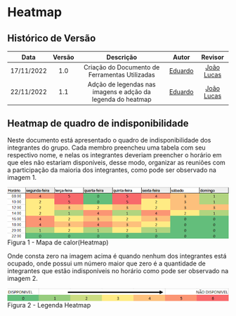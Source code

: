 # Heatmap

## Histórico de Versão

|Data|Versão|Descrição|Autor|Revisor|
| :----------: | :------: | :-----------: | :---------: |:---------: |
|17/11/2022|1.0|Criação do Documento de Ferramentas Utilizadas| [Eduardo](https://github.com/edudsan)| [João Lucas](https://github.com/HacKairos)|
|22/11/2022|1.1|Adção de legendas nas imagens e adção da legenda do heatmap| [Eduardo](https://github.com/edudsan)| [João Lucas](https://github.com/HacKairos)|

## Heatmap de quadro de indisponibilidade

Neste documento está apresentado o quadro de indisponibilidade dos integrantes do grupo. Cada membro preencheu uma tabela com seu respectivo nome, e nelas os integrantes deveriam 
preencher o horário em que eles não estariam disponíveis, desse modo, organizar as reuniões com a participação da maioria dos integrantes, como pode ser observado na imagem 1.


<img align="center" src="../../assets/images/heatmap.png">Figura 1 - Mapa de calor(Heatmap)</img>

Onde consta zero na imagem acima é quando nenhum dos integrantes está ocupado, onde possui um número maior que zero é a quantidade de integrantes que estão indisponíveis no horário como pode ser observado na imagem 2.

<img align="center" src="../../assets/images/legendaHeatmap.png">Figura 2 - Legenda Heatmap</img>